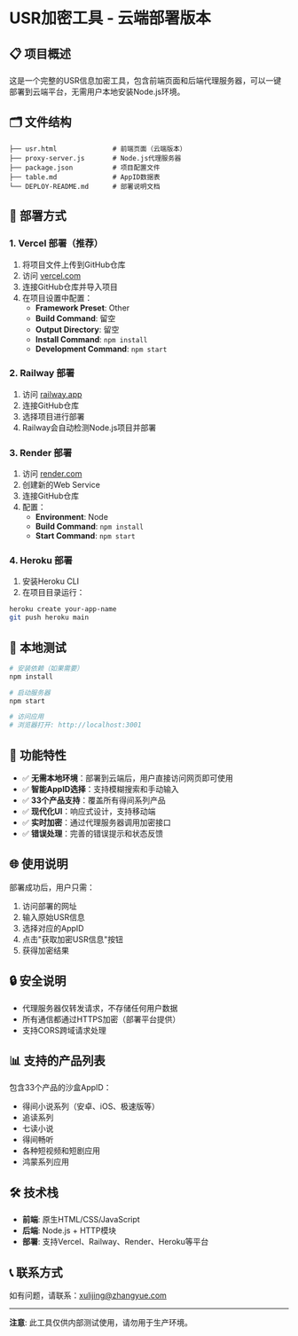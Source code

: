 # USR加密工具 - 云端部署版本

## 📋 项目概述

这是一个完整的USR信息加密工具，包含前端页面和后端代理服务器，可以一键部署到云端平台，无需用户本地安装Node.js环境。

## 🗂️ 文件结构

```
├── usr.html              # 前端页面（云端版本）
├── proxy-server.js       # Node.js代理服务器
├── package.json          # 项目配置文件
├── table.md              # AppID数据表
└── DEPLOY-README.md      # 部署说明文档
```

## 🚀 部署方式

### 1. Vercel 部署（推荐）

1. 将项目文件上传到GitHub仓库
2. 访问 [vercel.com](https://vercel.com)
3. 连接GitHub仓库并导入项目
4. 在项目设置中配置：
   - **Framework Preset**: Other
   - **Build Command**: 留空
   - **Output Directory**: 留空
   - **Install Command**: `npm install`
   - **Development Command**: `npm start`

### 2. Railway 部署

1. 访问 [railway.app](https://railway.app)
2. 连接GitHub仓库
3. 选择项目进行部署
4. Railway会自动检测Node.js项目并部署

### 3. Render 部署

1. 访问 [render.com](https://render.com)
2. 创建新的Web Service
3. 连接GitHub仓库
4. 配置：
   - **Environment**: Node
   - **Build Command**: `npm install`
   - **Start Command**: `npm start`

### 4. Heroku 部署

1. 安装Heroku CLI
2. 在项目目录运行：
```bash
heroku create your-app-name
git push heroku main
```

## 🔧 本地测试

```bash
# 安装依赖（如果需要）
npm install

# 启动服务器
npm start

# 访问应用
# 浏览器打开: http://localhost:3001
```

## 📝 功能特性

- ✅ **无需本地环境**：部署到云端后，用户直接访问网页即可使用
- ✅ **智能AppID选择**：支持模糊搜索和手动输入
- ✅ **33个产品支持**：覆盖所有得间系列产品
- ✅ **现代化UI**：响应式设计，支持移动端
- ✅ **实时加密**：通过代理服务器调用加密接口
- ✅ **错误处理**：完善的错误提示和状态反馈

## 🌐 使用说明

部署成功后，用户只需：

1. 访问部署的网址
2. 输入原始USR信息
3. 选择对应的AppID
4. 点击"获取加密USR信息"按钮
5. 获得加密结果

## 🔒 安全说明

- 代理服务器仅转发请求，不存储任何用户数据
- 所有通信都通过HTTPS加密（部署平台提供）
- 支持CORS跨域请求处理

## 📊 支持的产品列表

包含33个产品的沙盒AppID：
- 得间小说系列（安卓、iOS、极速版等）
- 追读系列
- 七读小说
- 得间畅听
- 各种短视频和短剧应用
- 鸿蒙系列应用

## 🛠️ 技术栈

- **前端**: 原生HTML/CSS/JavaScript
- **后端**: Node.js + HTTP模块
- **部署**: 支持Vercel、Railway、Render、Heroku等平台

## 📞 联系方式

如有问题，请联系：xulijing@zhangyue.com

---

**注意**: 此工具仅供内部测试使用，请勿用于生产环境。 